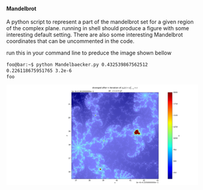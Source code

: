 #### Mandelbrot
A python script to represent a part of the mandelbrot set for a given region of the complex plane. running in shell should produce a figure with some interesting  default setting. There are also some interesting Mandelbrot coordinates that can be uncommented in the code.

run this in your command line to preduce the image shown bellow

```console
foo@bar:~$ python Mandelbaecker.py 0.432539867562512  0.226118675951765 3.2e-6
foo
```

![alt text](Fi.png)
